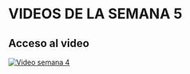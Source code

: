 # VIDEOS DE LA SEMANA 5

## Acceso al video

[![Video semana 4](https://raw.githubusercontent.com/gcoronelc/CTIC-CIENCIA-DE-DATOS-MOD-01-2022A/main/img/youtube.png)](https://youtu.be/ENvnzkuayTg)

